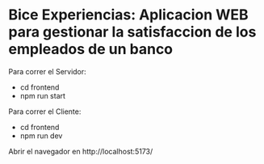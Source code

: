 # Bice Experiencias: Aplicacion WEB para gestionar la satisfaccion de los empleados de un banco

Para correr el Servidor:

- cd frontend
- npm run start


Para correr el Cliente:

- cd frontend
- npm run dev

Abrir el navegador en http://localhost:5173/

